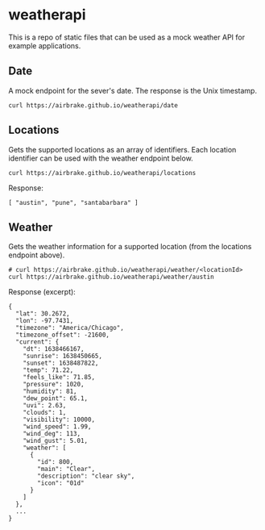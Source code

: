 # weatherapi

This is a repo of static files that can be used as a mock weather API for example applications.

## Date

A mock endpoint for the sever's date. The response is the Unix timestamp.

```
curl https://airbrake.github.io/weatherapi/date
```

## Locations

Gets the supported locations as an array of identifiers. Each location identifier can be used with the weather endpoint below.

```
curl https://airbrake.github.io/weatherapi/locations
```

Response:

```
[ "austin", "pune", "santabarbara" ]
```

## Weather

Gets the weather information for a supported location (from the locations endpoint above).

```
# curl https://airbrake.github.io/weatherapi/weather/<locationId>
curl https://airbrake.github.io/weatherapi/weather/austin
```

Response (excerpt):

```
{
  "lat": 30.2672,
  "lon": -97.7431,
  "timezone": "America/Chicago",
  "timezone_offset": -21600,
  "current": {
    "dt": 1638466167,
    "sunrise": 1638450665,
    "sunset": 1638487822,
    "temp": 71.22,
    "feels_like": 71.85,
    "pressure": 1020,
    "humidity": 81,
    "dew_point": 65.1,
    "uvi": 2.63,
    "clouds": 1,
    "visibility": 10000,
    "wind_speed": 1.99,
    "wind_deg": 113,
    "wind_gust": 5.01,
    "weather": [
      {
        "id": 800,
        "main": "Clear",
        "description": "clear sky",
        "icon": "01d"
      }
    ]
  },
  ...
}
```